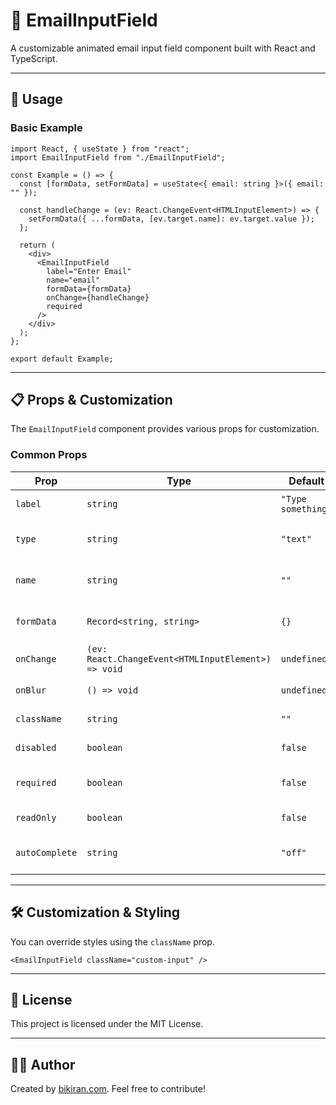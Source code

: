 # 📧 EmailInputField

A customizable animated email input field component built with React and TypeScript.

---

## 🚀 Usage

### **Basic Example**

```tsx
import React, { useState } from "react";
import EmailInputField from "./EmailInputField";

const Example = () => {
  const [formData, setFormData] = useState<{ email: string }>({ email: "" });

  const handleChange = (ev: React.ChangeEvent<HTMLInputElement>) => {
    setFormData({ ...formData, [ev.target.name]: ev.target.value });
  };

  return (
    <div>
      <EmailInputField
        label="Enter Email"
        name="email"
        formData={formData}
        onChange={handleChange}
        required
      />
    </div>
  );
};

export default Example;
```

---

## 📋 **Props & Customization**

The `EmailInputField` component provides various props for customization.

### **Common Props**

| Prop           | Type                                                | Default            | Description                        | Required? |
| -------------- | --------------------------------------------------- | ------------------ | ---------------------------------- | --------- |
| `label`        | `string`                                            | `"Type something"` | Label for the input field          | ✅ Yes    |
| `type`         | `string`                                            | `"text"`           | Input type (should be email)       | ❌ No     |
| `name`         | `string`                                            | `""`               | Name attribute for the input field | ✅ Yes    |
| `formData`     | `Record<string, string>`                            | `{}`               | Object storing input values        | ✅ Yes    |
| `onChange`     | `(ev: React.ChangeEvent<HTMLInputElement>) => void` | `undefined`        | Change event handler               | ✅ Yes    |
| `onBlur`       | `() => void`                                        | `undefined`        | Blur event handler                 | ❌ No     |
| `className`    | `string`                                            | `""`               | Additional CSS classes             | ❌ No     |
| `disabled`     | `boolean`                                           | `false`            | Disables the input field           | ❌ No     |
| `required`     | `boolean`                                           | `false`            | Marks the field as required        | ❌ No     |
| `readOnly`     | `boolean`                                           | `false`            | Sets the field as read-only        | ❌ No     |
| `autoComplete` | `string`                                            | `"off"`            | Enables autocomplete feature       | ❌ No     |

---

## 🛠 **Customization & Styling**

You can override styles using the `className` prop.

```tsx
<EmailInputField className="custom-input" />
```

---

## 🔗 **License**

This project is licensed under the MIT License.

---

## 👨‍💻 **Author**

Created by [bikiran.com](https://bikiran.com). Feel free to contribute!
